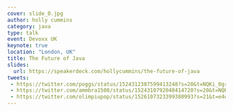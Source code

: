 ```yaml
---
cover: slide_0.jpg
author: holly cummins
category: java
type: talk
event: Devoxx UK
keynote: true
location: "London, UK"
title: The Future of Java
slides:
  url: https://speakerdeck.com/hollycummins/the-future-of-java
tweets:
 - https://twitter.com/poggs/status/1524312387599413248?s=20&t=NQKi_0gr7T6rpwqHGVqR8w
 - https://twitter.com/ammbra1508/status/1524310792048414720?s=20&t=NQKi_0gr7T6rpwqHGVqR8w
 - https://twitter.com/olimpiupop/status/1526107323399380993?s=21&t=e4qAxfwgVuXRZ4FXeBwfnw
---
```



